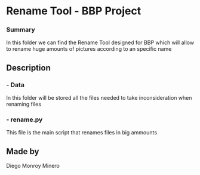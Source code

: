 # Rename Tool - BBP Project

### Summary
In this folder we can find the Rename Tool designed for BBP which will allow to rename huge amounts of pictures according to an specific name


## Description
### - Data  
In this folder will be stored all the files needed to take inconsideration when renaming files

### - rename.py  
This file is the main script that renames files in big ammounts

## Made by
Diego Monroy Minero